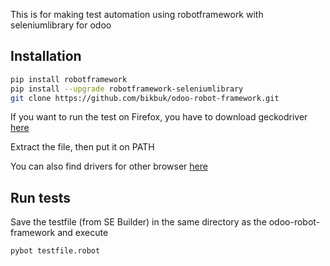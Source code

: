 This is for making test automation using robotframework with seleniumlibrary for odoo

## Installation

```bash
pip install robotframework
pip install --upgrade robotframework-seleniumlibrary
git clone https://github.com/bikbuk/odoo-robot-framework.git
```
If you want to run the test on Firefox, you have to download geckodriver [here](https://github.com/mozilla/geckodriver/releases)

Extract the file, then put it on PATH


You can also find drivers for other browser [here](https://www.seleniumhq.org/download/)

## Run tests

Save the testfile (from SE Builder) in the same directory as the odoo-robot-framework and execute
```bash
pybot testfile.robot
```
